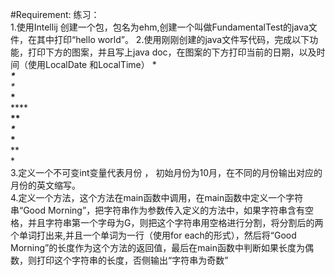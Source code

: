 #Requirement:
练习：\
1.使用Intellij 创建一个包，包名为ehm,创建一个叫做FundamentalTest的java文件，在其中打印“hello world”。
2.使用刚刚创建的java文件写代码，完成以下功能，打印下方的图案，并且写上java doc，在图案的下方打印当前的日期，以及时间（使用LocalDate 和LocalTime）
\**********\
\*********\
\********\
\*******\
\******\
\*****\
\****\
\***\
\**\
\*\
3.定义一个不可变int变量代表月份 ， 初始月份为10月，在不同的月份输出对应的月份的英文缩写。\
4.定义一个方法，这个方法在main函数中调用，在main函数中定义一个字符串“Good Morning”，把字符串作为参数传入定义的方法中，如果字符串含有空格，并且字符串第一个字母为G，则把这个字符串用空格进行分割，将分割后的两个单词打出来,并且一个单词为一行（使用for each的形式），然后将“Good Morning”的长度作为这个方法的返回值，最后在main函数中判断如果长度为偶数，则打印这个字符串的长度，否侧输出“字符串为奇数”
